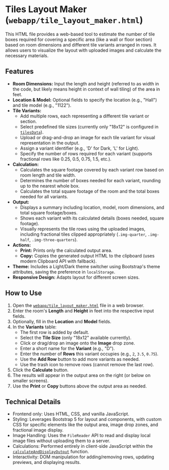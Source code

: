 # Tiles Layout Maker (`webapp/tile_layout_maker.html`)

This HTML file provides a web-based tool to estimate the number of tile boxes required for covering a specific area (like a wall or floor section) based on room dimensions and different tile variants arranged in rows. It allows users to visualize the layout with uploaded images and calculate the necessary materials.

## Features

- **Room Dimensions:** Input the length and height (referred to as width in the code, but likely means height in context of wall tiling) of the area in feet.
- **Location & Model:** Optional fields to specify the location (e.g., "Hall") and tile model (e.g., "1122").
- **Tile Variants:**
  - Add multiple rows, each representing a different tile variant or section.
  - Select predefined tile sizes (currently only "18x12" is configured in [`tilesData`](webapp/tile_layout_maker.html)).
  - Upload or drag-and-drop an image for each tile variant for visual representation in the output.
  - Assign a variant identifier (e.g., 'D' for Dark, 'L' for Light).
  - Specify the number of rows required for each variant (supports fractional rows like 0.25, 0.5, 0.75, 1.5, etc.).
- **Calculation:**
  - Calculates the square footage covered by each variant row based on room length and tile width.
  - Determines the number of boxes needed for each variant, rounding up to the nearest whole box.
  - Calculates the total square footage of the room and the total boxes needed for all variants.
- **Output:**
  - Displays a summary including location, model, room dimensions, and total square footage/boxes.
  - Shows each variant with its calculated details (boxes needed, square footage).
  - Visually represents the tile rows using the uploaded images, including fractional tiles clipped appropriately (`.img-quarter`, `.img-half`, `.img-three-quarters`).
- **Actions:**
  - **Print:** Prints only the calculated output area.
  - **Copy:** Copies the generated output HTML to the clipboard (uses modern Clipboard API with fallback).
- **Theme:** Includes a Light/Dark theme switcher using Bootstrap's theme attributes, saving the preference in `localStorage`.
- **Responsive Design:** Adapts layout for different screen sizes.

## How to Use

1. Open the [`webapp/tile_layout_maker.html`](webapp/tile_layout_maker.html) file in a web browser.
2. Enter the room's **Length** and **Height** in feet into the respective input fields.
3. Optionally, fill in the **Location** and **Model** fields.
4. In the **Variants** table:
   - The first row is added by default.
   - Select the **Tile Size** (only "18x12" available currently).
   - Click or drag/drop an image onto the **Image** drop zone.
   - Enter a short name for the **Variant** (e.g., "D").
   - Enter the number of **Rows** this variant occupies (e.g., `2`, `3.5`, `0.75`).
   - Use the **Add Row** button to add more variants as needed.
   - Use the trash icon <i class="bi bi-trash"></i> to remove rows (cannot remove the last row).
5. Click the **Calculate** button.
6. The results will appear in the output area on the right (or below on smaller screens).
7. Use the **Print** or **Copy** buttons above the output area as needed.

## Technical Details

- Frontend only: Uses HTML, CSS, and vanilla JavaScript.
- Styling: Leverages Bootstrap 5 for layout and components, with custom CSS for specific elements like the output area, image drop zones, and fractional image display.
- Image Handling: Uses the `FileReader` API to read and display local image files without uploading them to a server.
- Calculations: Performed entirely in client-side JavaScript within the [`calculateAndDisplayOutput`](webapp/tile_layout_maker.html) function.
- Interactivity: DOM manipulation for adding/removing rows, updating previews, and displaying results.
